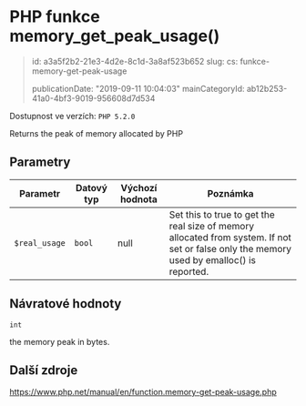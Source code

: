 PHP funkce memory_get_peak_usage()
==================================

> id: a3a5f2b2-21e3-4d2e-8c1d-3a8af523b652
> slug:
> 	cs: funkce-memory-get-peak-usage
>
> publicationDate: "2019-09-11 10:04:03"
> mainCategoryId: ab12b253-41a0-4bf3-9019-956608d7d534

Dostupnost ve verzích: `PHP 5.2.0`

Returns the peak of memory allocated by PHP


Parametry
--------------

| Parametr | Datový typ | Výchozí hodnota | Poznámka |
|-----|-----|-----|-----|
| `$real_usage` | `bool` | null | Set this to true to get the real size of memory allocated from system. If not set or false only the memory used by emalloc() is reported. |


Návratové hodnoty
----------------

`int`

the memory peak in bytes.

Další zdroje
------------

https://www.php.net/manual/en/function.memory-get-peak-usage.php
